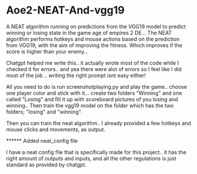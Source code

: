 # Aoe2-NEAT-And-vgg19
A NEAT algorithm running on predictions from the VGG19 model to predict winning or losing state in the game age of empires 2 DE... The NEAT algorithm performs hotkeys and mouse actions based on the prediction from VGG19, with the aim of improving the fitness. Which improves if the score is higher than your enemy...

Chatgpt helped me write this..
it actually wrote most of the code while I checked it for errors.. and yea there were alot of errors so I feel like I did most of the job .. writing the right prompt isnt easy either!

All you need to do is run screenshotplaying.py and play the game.. choose one player color and stick with it... create two folders "Winning" and one called "Losing" and fill it up with scoreboard pictures of you losing and winning..
Then train the vgg19 model on the folder which has the two folders; "losing" and "winning".

Then you can train the neat algorithm.. I already provided a few hotkeys and mouse clicks and movements, as output.


****** Added neat_config file

I have a neat config file that is specifically made for this project.. it has the right amount of outputs and inputs, and all the other regulations is just standard as provided by chatgpt.


